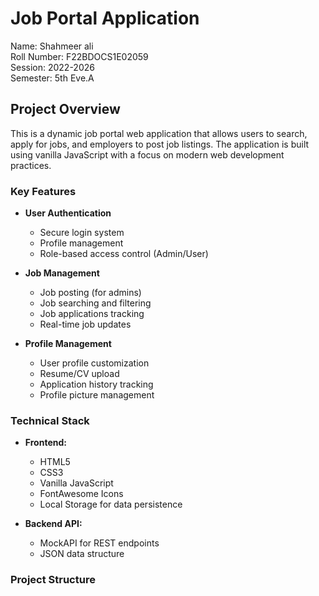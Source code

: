 # Job Portal Application

Name: Shahmeer ali  
Roll Number: F22BDOCS1E02059  
Session: 2022-2026  
Semester: 5th Eve.A

## Project Overview

This is a dynamic job portal web application that allows users to search, apply for jobs, and employers to post job listings. The application is built using vanilla JavaScript with a focus on modern web development practices.

### Key Features

- **User Authentication**

  - Secure login system
  - Profile management
  - Role-based access control (Admin/User)

- **Job Management**

  - Job posting (for admins)
  - Job searching and filtering
  - Job applications tracking
  - Real-time job updates

- **Profile Management**
  - User profile customization
  - Resume/CV upload
  - Application history tracking
  - Profile picture management

### Technical Stack

- **Frontend:**

  - HTML5
  - CSS3
  - Vanilla JavaScript
  - FontAwesome Icons
  - Local Storage for data persistence

- **Backend API:**
  - MockAPI for REST endpoints
  - JSON data structure

### Project Structure
